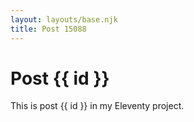 ```yaml
---
layout: layouts/base.njk
title: Post 15088
---
```


# Post {{ id }}

This is post {{ id }} in my Eleventy project.
